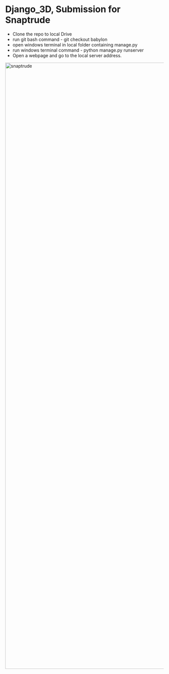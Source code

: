 # Django_3D, Submission for Snaptrude

- Clone the repo to local Drive
- run git bash command - git checkout babylon
- open windows terminal in local folder containing manage.py 
- run windows terminal command - python manage.py runserver
- Open a webpage and go to the local server address.


<img width="1920" alt="snaptrude" src="https://user-images.githubusercontent.com/17414730/67630286-1fe97380-f8ab-11e9-9743-564d0b2808b7.png">
